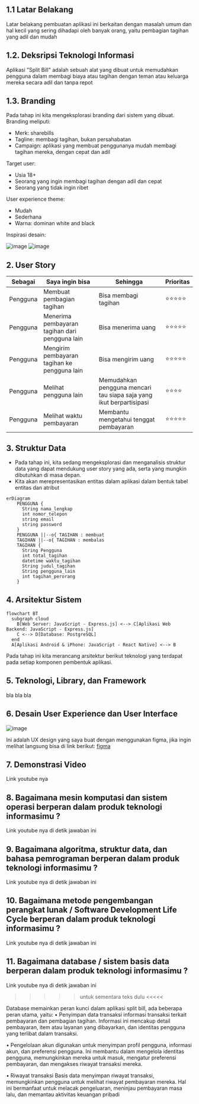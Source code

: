 ## 1.1 Latar Belakang

Latar belakang pembuatan aplikasi ini berkaitan dengan masalah umum dan hal kecil yang sering dihadapi oleh banyak orang, yaitu pembagian tagihan yang adil dan mudah

## 1.2. Deksripsi Teknologi Informasi

Aplikasi "Split Bill" adalah sebuah alat yang dibuat untuk memudahkan pengguna dalam membagi biaya atau tagihan dengan teman atau keluarga mereka secara adil dan tanpa repot

## 1.3. Branding

Pada tahap ini kita mengeksplorasi branding dari sistem yang dibuat. Branding meliputi:
- Merk: sharebills
- Tagline: membagi tagihan, bukan persahabatan
- Campaign: aplikasi yang membuat penggunanya mudah membagi tagihan mereka, dengan cepat dan adil 

Target user:
- Usia 18+
- Seorang yang ingin membagi tagihan dengan adil dan cepat
- Seorang yang tidak ingin ribet
  
User experience theme:
- Mudah
- Sederhana
- Warna: dominan white and black 

Inspirasi desain:



![image](https://github.com/dazidhan/Project-UTS/assets/127527401/9e347d5e-bd79-4f10-a759-8c4af864bb9c)
![image](https://github.com/dazidhan/Project-UTS/assets/127527401/f4cd49c6-c93e-4f47-955c-afa7f97514b4)


## 2. User Story

Sebagai | Saya ingin bisa | Sehingga | Prioritas
---|---|---|---
|Pengguna|Membuat pembagian tagihan|Bisa membagi tagihan|⭐⭐⭐⭐⭐
|Pengguna|Menerima pembayaran tagihan dari pengguna lain|Bisa menerima uang|⭐⭐⭐⭐⭐
|Pengguna|Mengirim pembayaran tagihan ke pengguna lain|Bisa mengirim uang|⭐⭐⭐⭐⭐
|Pengguna|Melihat pengguna lain|Memudahkan pengguna mencari tau siapa saja yang ikut berpartisipasi|⭐⭐⭐⭐
|Pengguna|Melihat waktu pembayaran|Membantu mengetahui tenggat pembayaran|⭐⭐⭐⭐⭐

## 3. Struktur Data

- Pada tahap ini, kita sedang mengeksplorasi dan menganalisis struktur data yang dapat mendukung user story yang ada, serta yang mungkin dibutuhkan di masa depan.
- Kita akan merepresentasikan entitas dalam aplikasi dalam bentuk tabel entitas dan atribut

```mermaid
erDiagram
    PENGGUNA {
      String nama_lengkap
      int nomor_telepon
      string email
      string password
    }
    PENGGUNA ||--o{ TAGIHAN : membuat
    TAGIHAN ||--o{ TAGIHAN : membalas 
    TAGIHAN {
      String Pengguna
      int total_tagihan
      datetime waktu_tagihan
      String judul_tagihan 
      String pengguna_lain
      int tagihan_perorang
    }
```

## 4. Arsitektur Sistem

```mermaid
flowchart BT 
  subgraph cloud
    B[Web Server: JavaScript - Express.js] <--> C[Aplikasi Web Backend: JavaScript - Express.js] 
    C <--> D[Database: PostgreSQL] 
  end
  A[Aplikasi Android & iPhone: JavaScript - React Native] <--> B 
```
Pada tahap ini kita merancang arsitektur berikut teknologi yang terdapat pada setiap komponen pembentuk aplikasi.


## 5. Teknologi, Library, dan Framework

bla bla bla


## 6. Desain User Experience dan User Interface

![image](https://github.com/dazidhan/Project-UTS/assets/127527401/e3455617-9304-4a52-9cd8-0b81c8347651)

Ini adalah UX design yang saya buat dengan menggunakan figma, jika ingin melihat langsung bisa di link berikut:
[figma](https://www.figma.com/file/Qu18CDqYvsBRFQdtxI0rWv/split-bill?type=design&node-id=0%3A1&mode=design&t=VXjV1kk0fPMUqq9J-1)


## 7. Demonstrasi Video

Link youtube nya

## 8. Bagaimana mesin komputasi dan sistem operasi berperan dalam produk teknologi informasimu ?

Link youtube nya di detik jawaban ini

## 9. Bagaimana algoritma, struktur data, dan bahasa pemrograman berperan dalam produk teknologi informasimu ?

Link youtube nya di detik jawaban ini

## 10. Bagaimana metode pengembangan perangkat lunak / Software Development Life Cycle berperan dalam produk teknologi informasimu ?

Link youtube nya di detik jawaban ini

## 11. Bagaimana database / sistem basis data berperan dalam produk teknologi informasimu ?

Link youtube nya di detik jawaban ini

>>>>> untuk sementara teks dulu <<<<<

Database memainkan peran kunci dalam aplikasi split bill, ada beberapa peran utama, yaitu:
•	Penyimpan data transaksi
  informasi transaksi terkait pembayaran dan pembagian tagihan. Informasi ini mencakup detail pembayaran, item atau     layanan yang dibayarkan, dan identitas pengguna yang terlibat dalam transaksi.
  
•	Pengelolaan akun
  digunakan untuk menyimpan profil pengguna, informasi akun, dan preferensi pengguna. Ini membantu dalam mengelola      identitas pengguna, memungkinkan mereka untuk masuk, mengatur preferensi pembayaran, dan mengakses riwayat            transaksi   mereka.
  
•	Riwayat transaksi 
  Basis data menyimpan riwayat transaksi, memungkinkan pengguna untuk melihat riwayat pembayaran mereka. Hal ini        bermanfaat untuk melacak pengeluaran, meninjau pembayaran masa lalu, dan memantau aktivitas keuangan pribadi

